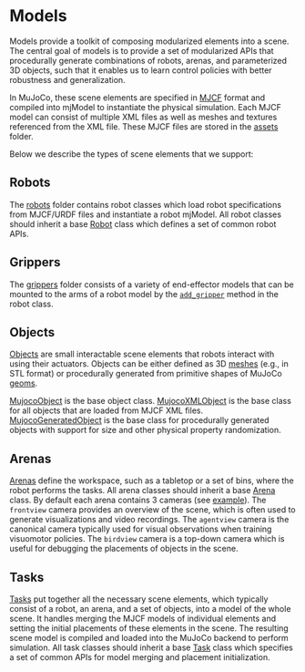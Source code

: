 Models
======

Models provide a toolkit of composing modularized elements into a scene. The central goal of models is to provide a set of modularized APIs that procedurally generate combinations of robots, arenas, and parameterized 3D objects, such that it enables us to learn control policies with better robustness and generalization.

In MuJoCo, these scene elements are specified in [MJCF](http://mujoco.org/book/modeling.html#Summary) format and compiled into mjModel to instantiate the physical simulation. Each MJCF model can consist of multiple XML files as well as meshes and textures referenced from the XML file. These MJCF files are stored in the [assets](assets) folder. 

Below we describe the types of scene elements that we support:

Robots
------
The [robots](robots) folder contains robot classes which load robot specifications from MJCF/URDF files and instantiate a robot mjModel. All robot classes should inherit a base [Robot](robots/robot.py) class which defines a set of common robot APIs.

Grippers
--------
The [grippers](grippers) folder consists of a variety of end-effector models that can be mounted to the arms of a robot model by the [`add_gripper`](robots/robot.py#L20) method in the robot class.

Objects
-------
[Objects](objects) are small interactable scene elements that robots interact with using their actuators. Objects can be either defined as 3D [meshes](http://mujoco.org/book/modeling.html#mesh) (e.g., in STL format) or procedurally generated from primitive shapes of MuJoCo [geoms](http://mujoco.org/book/modeling.html#geom).

[MujocoObject](objects/mujoco_object.py) is the base object class. [MujocoXMLObject](objects/mujoco_object.py) is the base class for all objects that are loaded from MJCF XML files. [MujocoGeneratedObject](objects/mujoco_object.py) is the base class for procedurally generated objects with support for size and other physical property randomization.

Arenas
------
[Arenas](arenas) define the workspace, such as a tabletop or a set of bins, where the robot performs the tasks. All arena classes should inherit a base [Arena](arenas/arena.py) class. By default each arena contains 3 cameras (see [example](assets/arenas/empty_arena.xml)). The `frontview` camera provides an overview of the scene, which is often used to generate visualizations and video recordings. The `agentview` camera is the canonical camera typically used for visual observations when training visuomotor policies. The `birdview` camera is a top-down camera which is useful for debugging the placements of objects in the scene.

Tasks
-----
[Tasks](tasks) put together all the necessary scene elements, which typically consist of a robot, an arena, and a set of objects, into a model of the whole scene. It handles merging the MJCF models of individual elements and setting the initial placements of these elements in the scene. The resulting scene model is compiled and loaded into the MuJoCo backend to perform simulation. All task classes should inherit a base [Task](tasks/task.py) class which specifies a set of common APIs for model merging and placement initialization.
